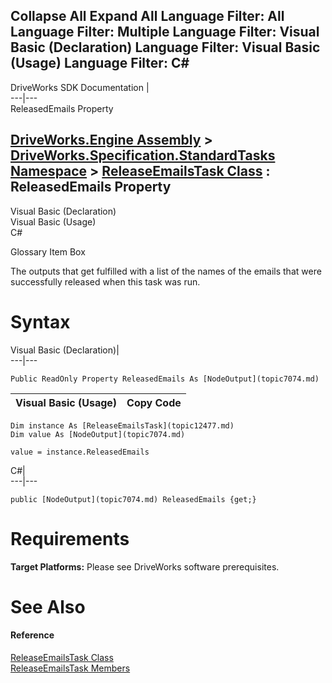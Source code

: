        

 Collapse All Expand All  Language Filter: All  Language Filter: Multiple  Language Filter: Visual Basic (Declaration) Language Filter: Visual Basic (Usage) Language Filter: C#  
---  
DriveWorks SDK Documentation  |   
---|---  
ReleasedEmails Property   
  
[DriveWorks.Engine Assembly](topic2156.md) > [DriveWorks.Specification.StandardTasks Namespace](topic11896.md) > [ReleaseEmailsTask Class](topic12477.md) : ReleasedEmails Property  
---  
  
Visual Basic (Declaration)    
Visual Basic (Usage)    
C# 

Glossary Item Box

The outputs that get fulfilled with a list of the names of the emails that were successfully released when this task was run. 

# Syntax

Visual Basic (Declaration)|   
---|---  
      
    
    Public ReadOnly Property ReleasedEmails As [NodeOutput](topic7074.md)  
  
Visual Basic (Usage)| Copy Code  
---|---  
      
    
    Dim instance As [ReleaseEmailsTask](topic12477.md)
    Dim value As [NodeOutput](topic7074.md)
     
    value = instance.ReleasedEmails  
  
C#|   
---|---  
      
    
    public [NodeOutput](topic7074.md) ReleasedEmails {get;}  
  
# Requirements

**Target Platforms:** Please see DriveWorks software prerequisites.

# See Also

#### Reference

[ReleaseEmailsTask Class](topic12477.md)   
[ReleaseEmailsTask Members](topic12478.md)


